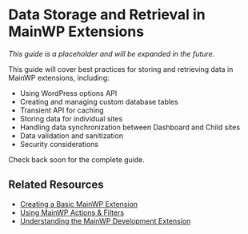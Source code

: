 # Data Storage and Retrieval in MainWP Extensions

*This guide is a placeholder and will be expanded in the future.*

This guide will cover best practices for storing and retrieving data in MainWP extensions, including:

- Using WordPress options API
- Creating and managing custom database tables
- Transient API for caching
- Storing data for individual sites
- Handling data synchronization between Dashboard and Child sites
- Data validation and sanitization
- Security considerations

Check back soon for the complete guide.

## Related Resources

- [Creating a Basic MainWP Extension](create-basic-extension.md)
- [Using MainWP Actions & Filters](actions-filters.md)
- [Understanding the MainWP Development Extension](mainwp-development-extension.md)
